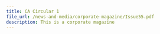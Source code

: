 ```yaml
---
title: CA Circular 1
file_url: /news-and-media/corporate-magazine/Issue55.pdf
description: This is a corporate magazine
---
```

